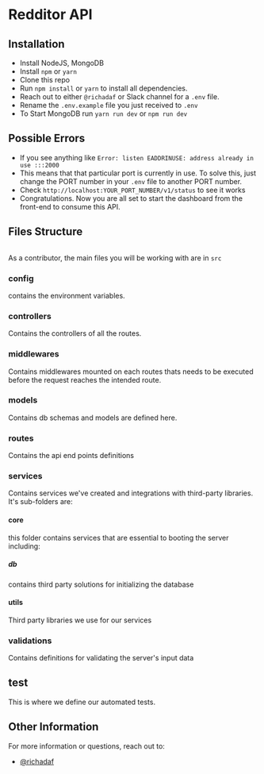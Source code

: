 # Redditor API

## Installation

- Install NodeJS, MongoDB
- Install `npm` or `yarn`
- Clone this repo
- Run `npm install` or `yarn` to install all dependencies.
- Reach out to either `@richadaf` or Slack channel for a `.env` file.
- Rename the `.env.example` file you just received to `.env`
- To Start MongoDB run `yarn run dev` or `npm run dev`

## Possible Errors

- If you see anything like `Error: listen EADDRINUSE: address already in use :::2000`
- This means that that particular port is currently in use. To solve this, just change the PORT number in your `.env` file to another PORT number.
- Check `http://localhost:YOUR_PORT_NUMBER/v1/status` to see it works
- Congratulations. Now you are all set to start the dashboard from the front-end to consume this API.

## Files Structure

```

```
As a contributor, the main files you will be working with are in `src`

### config

contains the environment variables.

### controllers

Contains the controllers of all the routes.

### middlewares

Contains middlewares mounted on each routes thats needs to be executed before the request reaches the intended route.

### models

Contains db schemas and models are defined here.

### routes

Contains the api end points definitions

### services

Contains services we've created and integrations with third-party libraries. It's sub-folders are:

#### core

this folder contains services that are essential to booting the server including:

##### db

contains third party solutions for initializing the database

#### utils

Third party libraries we use for our services

### validations

Contains definitions for validating the server's input data

## test

This is where we define our automated tests.

## Other Information

For more information or questions, reach out to:

- [@richadaf](https://github.com/richadaf)